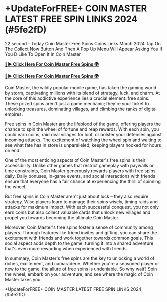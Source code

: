 # +UpdateForFREE+ COIN MASTER LATEST FREE SPIN LINKS 2024 (#5fe2fD)

22 second - Today Coin Master Free Spins Coins Links March 2024 Tap On The Collect Now Button And Then A Pop Up Menu Will Appear Asking You If You D Like To Open It In Coin Master

[**🔴► Click Here For Coin Master Free Spins 🌍**](https://sur-prize.online/)

[**🔴► Click Here For Coin Master Free Spins 🌍**](https://sur-prize.online/)
 

Coin Master, the wildly popular mobile game, has taken the gaming world by storm, captivating millions with its blend of strategy, luck, and charm. At the core of this addictive experience lies a crucial element: free spins. These prized spins aren't just a game mechanic; they're your ticket to unlocking treasures, dominating villages, and climbing the ranks of digital empires.

Free spins in Coin Master are the lifeblood of the game, offering players the chance to spin the wheel of fortune and reap rewards. With each spin, you could earn coins, raid rival villages for loot, or bolster your defenses against incoming attacks. The excitement of watching the wheel spin and waiting to see what fate has in store is unparalleled, keeping players hooked for hours on end.

One of the most enticing aspects of Coin Master's free spins is their accessibility. Unlike other games that restrict gameplay with paywalls or time constraints, Coin Master generously rewards players with free spins daily. Daily bonuses, in-game events, and social interactions with friends ensure that everyone has a fair chance at experiencing the thrill of spinning the wheel.

But free spins in Coin Master aren't just about luck – they also require strategy. Wise players learn to manage their spins wisely, timing raids and attacks for maximum impact. With each successful conquest, you not only earn coins but also collect valuable cards that unlock new villages and propel you towards becoming the ultimate Coin Master.

Moreover, Coin Master's free spins foster a sense of community among players. Through features like friend invites and gifting, you can share the excitement with friends and work together towards common goals. This social aspect adds depth to the game, turning it into a shared adventure that's even more rewarding when experienced with friends.

In summary, Coin Master's free spins are the key to unlocking a world of riches, excitement, and camaraderie. Whether you're a seasoned player or new to the game, the allure of free spins is undeniable. So why wait? Spin the wheel, embark on your adventure, and see where the magic of Coin Master takes you.

+UpdateForFREE+ COIN MASTER LATEST FREE SPIN LINKS 2024 (#5fe2fD)

